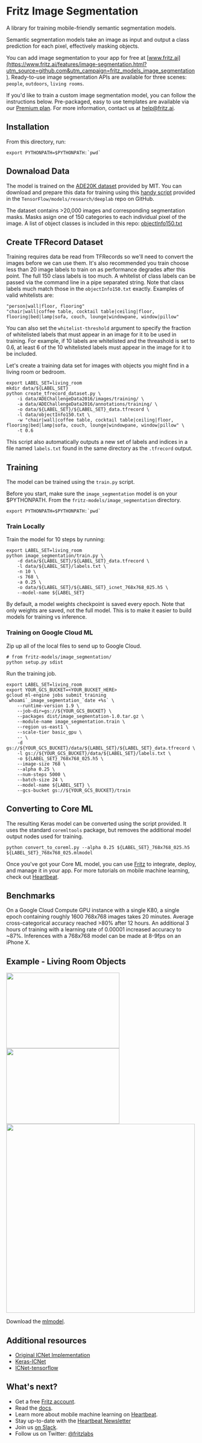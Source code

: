# Fritz Image Segmentation
A library for training mobile-friendly semantic segmentation models.

Semantic segmentation models take an image as input and output a class prediction for each pixel, effectively masking objects.

You can add image segmentation to your app for free at [www.fritz.ai](https://www.fritz.ai/features/image-segmentation.html?utm_source=github.com&utm_campaign=fritz_models_image_segmentation). Ready-to-use image segmentation APIs are available for three scenes: `people`, `outdoors`, `living rooms`.

If you'd like to train a custom image segmentation model, you can follow the instructions below. Pre-packaged, easy to use templates are available via our [Premium plan](https://www.fritz.ai/pricing/?utm_source=github.com&utm_campaign=fritz_models_image_segmentation). For more information, contact us at [help@fritz.ai](mailto:help@fritz.ai).

## Installation

From this directory, run:

```
export PYTHONPATH=$PYTHONPATH:`pwd`
```

## Downaload Data
The model is trained on the [ADE20K dataset](http://groups.csail.mit.edu/vision/datasets/ADE20K/) provided by MIT. You can download and prepare this data for training using this [handy script](https://github.com/tensorflow/models/blob/master/research/deeplab/datasets/download_and_convert_ade20k.sh) provided in the `TensorFlow/models/research/deeplab` repo on GitHub.

The dataset contains >20,000 images and corresponding segmentation masks. Masks asign one of 150 categories to each individual pixel of the image. A list of object classes is included in this repo: [objectInfo150.txt]()

## Create TFRecord Dataset

Training requires data be read from TFRecords so we'll need to convert the images before we can use them. It's also recommended you train choose less than 20 image labels to train on as performance degrades after this point. The full 150 class labels is too much. A whitelist of class labels can be passed via the command line in a pipe separated string. Note that class labels much match those in the `objectInfo150.txt` exactly. Examples of valid whitelists are:

```
"person|wall|floor, flooring"
"chair|wall|coffee table, cocktail table|ceiling|floor, flooring|bed|lamp|sofa, couch, lounge|windowpane, window|pillow"
```

You can also set the `whitelist-threshold` argument to specify the fraction of whitelisted labels that must appear in an image for it to be used in training. For example, if 10 labels are whitelisted and the threashold is set to 0.6, at least 6 of the 10 whitelisted labels must appear in the image for it to be included.

Let's create a training data set for images with objects you might find in a living room or bedroom.

```
export LABEL_SET=living_room
mkdir data/${LABEL_SET}
python create_tfrecord_dataset.py \
    -i data/ADEChallengeData2016/images/training/ \
    -a data/ADEChallengeData2016/annotations/training/ \
    -o data/${LABEL_SET}/${LABEL_SET}_data.tfrecord \
    -l data/objectInfo150.txt \
    -w "chair|wall|coffee table, cocktail table|ceiling|floor, flooring|bed|lamp|sofa, couch, lounge|windowpane, window|pillow" \
    -t 0.6
```

This script also automatically outputs a new set of labels and indices in a file named `labels.txt` found in the same directory as the `.tfrecord` output.

## Training
The model can be trained using the `train.py` script.

Before you start, make sure the `image_segmentation` model is on your $PYTHONPATH. From the `fritz-models/image_segmentation` directory.

```
export PYTHONPATH=$PYTHONPATH:`pwd`
```

### Train Locally
Train the model for 10 steps by running:

```
export LABEL_SET=living_room
python image_segmentation/train.py \
    -d data/${LABEL_SET}/${LABEL_SET}_data.tfrecord \
    -l data/${LABEL_SET}/labels.txt \
    -n 10 \
    -s 768 \
    -a 0.25 \
    -o data/${LABEL_SET}/${LABEL_SET}_icnet_768x768_025.h5 \
    --model-name ${LABEL_SET}
```

By default, a model weights checkpoint is saved every epoch. Note that only weights are saved, not the full model. This is to make it easier to build models for training vs inference.

### Training on Google Cloud ML
Zip up all of the local files to send up to Google Cloud.

```
# from fritz-models/image_segmentation/
python setup.py sdist
```
Run the training job.

```
export LABEL_SET=living_room
export YOUR_GCS_BUCKET=<YOUR_BUCKET_HERE>
gcloud ml-engine jobs submit training `whoami`_image_segmentation_`date +%s` \
    --runtime-version 1.9 \
    --job-dir=gs://${YOUR_GCS_BUCKET} \
    --packages dist/image_segmentation-1.0.tar.gz \
    --module-name image_segmentation.train \
    --region us-east1 \
    --scale-tier basic_gpu \
    -- \
    -d gs://${YOUR_GCS_BUCKET}/data/${LABEL_SET}/${LABEL_SET}_data.tfrecord \
    -l gs://${YOUR_GCS_BUCKET}/data/${LABEL_SET}/labels.txt \
    -o ${LABEL_SET}_768x768_025.h5 \
    --image-size 768 \
    --alpha 0.25 \
    --num-steps 5000 \
    --batch-size 24 \
    --model-name ${LABEL_SET} \
    --gcs-bucket gs://${YOUR_GCS_BUCKET}/train
```

## Converting to Core ML
The resulting Keras model can be converted using the script provided. It uses the standard `coremltools` package, but removes the additional model output nodes used for training.

```
python convert_to_coreml.py --alpha 0.25 ${LABEL_SET}_768x768_025.h5 ${LABEL_SET}_768x768_025.mlmodel
```

Once you've got your Core ML model, you can use [Fritz](https://fritz.ai/?utm_source=github&utm_campaign=fritz-models&utm_content=image-segmentation) to integrate, deploy, and manage it in your app. For more tutorials on mobile machine learning, check out [Heartbeat](https://heartbeat.fritz.ai?utm_source=github&utm_campaign=fritz-models&utm_content=image-segmentation).

## Benchmarks
On a Google Cloud Compute GPU instance with a single K80, a single epoch containing roughly 1600 768x768 images takes 20 minutes. Average cross-categorical accuracy reached >80% after 12 hours. An additional 3 hours of training with a learning rate of 0.00001 increased accuracy to ~87%. Inferences with a 768x768 model can be made at 8-9fps on an iPhone X.

## Example - Living Room Objects

<img src="https://github.com/fritzlabs/fritz-models/blob/master/image_segmentation/examples/living_room.jpg?raw=true" width="300" height="200">
<img src="https://github.com/fritzlabs/fritz-models/blob/master/image_segmentation/examples/example_image_and_mask.png?raw=true" width="300" height="200">
<img src="https://github.com/fritzlabs/fritz-models/blob/master/image_segmentation/examples/example_pixel_probabilities.png?raw=true" width="500" height="500">

Download the [mlmodel](https://github.com/fritzlabs/fritz-models/blob/master/image_segmentation/examples/icnet_768x768_living_room.mlmodel).

## Additional resources

* [Original ICNet Implementation](https://github.com/hszhao/ICNet)
* [Keras-ICNet](https://github.com/aitorzip/Keras-ICNet)
* [ICNet-tensorflow](https://github.com/hellochick/ICNet-tensorflow)

## What's next?

* Get a free [Fritz account](https://www.fritz.ai?utm_source=github&utm_campaign=fritz-models&utm_content=image-segmentation).
* Read the [docs](https://docs.fritz.ai?utm_source=github&utm_campaign=fritz-models&utm_content=image-segmentation).
* Learn more about mobile machine learning on [Heartbeat](https://heartbeat.fritz.ai/?utm_source=github&utm_campaign=fritz-models&utm_content=image-segmentation).
* Stay up-to-date with the [Heartbeat Newsletter](http://eepurl.com/c_verH)
* Join us [on Slack](https://join.slack.com/t/heartbeat-by-fritz/shared_invite/enQtNTI4MDcxMzI1MzAwLWIyMjRmMGYxYjUwZmE3MzA0MWQ0NDk0YjA2NzE3M2FjM2Y5MjQxMWM2MmQ4ZTdjNjViYjM3NDE0OWQxOTBmZWI).
* Follow us on Twitter: [@fritzlabs](https://twitter.com/fritzlabs)
